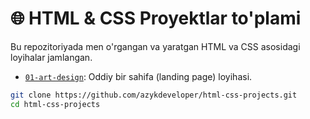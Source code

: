 # 🌐 HTML & CSS Proyektlar to'plami

Bu repozitoriyada men o'rgangan va yaratgan HTML va CSS asosidagi loyihalar jamlangan.

- [`01-art-design`](https://azykdeveloper.github.io/html-css-projects/01-art-design): Oddiy bir sahifa (landing page) loyihasi.  

```bash
git clone https://github.com/azykdeveloper/html-css-projects.git
cd html-css-projects
